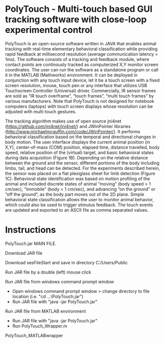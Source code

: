 # PolyTouch - Multi-touch based GUI tracking software with close-loop experimental control
PolyTouch is an open-source software written in JAVA that enables animal tracking with real-time elementary behavioral classification while providing rapid feedback at millisecond resolution (average communication latency = 1ms). The software consists of a tracking and feedback module, where contact points are continously tracked as computerized X,Y monitor screen coordinates. The user can run the software as a standalone program or call it in the MATLAB (Mathworks) environment. It can be deployed in conjunction with any touch input device, let it be a touch screen with a fixed screen resolution, mouse, touch pen or any interface that utilizes USB Touchscreen Controller (Universal) driver. Commercially, IR sensor frames are sold as “IR touch overframe”, “touch frames”, “multi touch frames” by various manufacturers. Note that PolyTouch is not designed for notebook computers (laptops) with touch screen displays whose resolution can be adjusted with multi touch gestures.

The tracking algorithm makes use of open source jni4net (https://github.com/jni4net/jni4net/) and JWinPointer libraries (http://www.michaelmcguffin.com/code/JWinPointer/). It performs behavioral classification based on the temporal and directional changes in body motion. The user interface displays the current animal position (in X,Y), center-of-mass (COM) position, elapsed time, distance travelled, body speed, relative position of the (virtual) target, and basic behavioral states during data acquisition (Figure 1B). Depending on the relative distance between the ground and the sensor, different portions of the body including limbs, tail, and head can be detected. For the experiments described herein, the sensor was placed on a flat plexiglass sheet for limb detection (Figure 1C).  Behavioral state identification was based on motion profiling of the animal and included discrete states of animal “moving” (body speed > 1 cm/sec), “immobile” (body < 1 cm/sec), and advancing “on the ground” or “off the ground”, as the body part moves out of the 2D plane. Simple behavioral state classification allows the user to monitor animal behavior, which could also be used to trigger stimulus feedback. The touch events are updated and exported to an ASCII file as comma separated values.

# Instructions
PolyTouch.jar
MAIN FILE.

Download JAR file

Download sesFileStart and save in directory C:/Users/Public

Run JAR file by a double (left) mouse click 

Run JAR file from windows command prompt window
  - Open windows command prompt window > change directory to file location (i.e. "cd ...\PolyTouch.jar")
  - Run JAR file with "java -jar PolyTouch.jar"

Run JAR file from MATLAB environment 
  - Run JAR file with "java -jar PolyTouch.jar"
 -	Run PolyTouch_Wrapper.m

PolyTouch_MATLABwrapper
